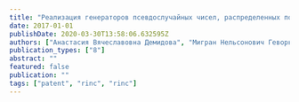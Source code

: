 ```yaml
---
title: "Реализация генераторов псевдослучайных чисел, распределенных по нормальному, экспоненциальному и пуассоновскому законам"
date: 2017-01-01
publishDate: 2020-03-30T13:58:06.632595Z
authors: ["Анастасия Вячеславовна Демидова", "Мигран Нельсонович Геворкян", "Дмитрий Сергеевич Кулябов", "Анна Владиславовна Королькова"]
publication_types: ["8"]
abstract: ""
featured: false
publication: ""
tags: ["patent", "rinc", "rinc"]
---
```


